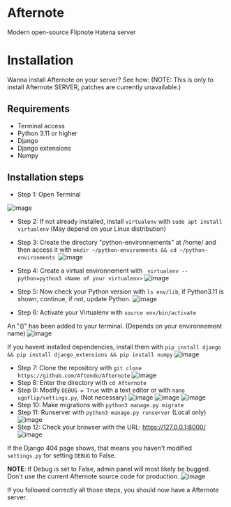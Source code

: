 # Afternote
Modern open-source Flipnote Hatena server
# Installation
Wanna install Afternote on your server? See how:
(NOTE: This is only to install Afternote SERVER, patches are currently unavailable.)
## Requirements
- Terminal access 
- Python 3.11 or higher
- Django
- Django extensions
- Numpy
## Installation steps
- Step 1: Open Terminal


![image](https://github.com/ItsAymo/Afternote/assets/147617344/fdc9bcae-2df3-4539-ba9f-1dbd96a649a1)
- Step 2: If not already installed, install `virtualenv` with `sudo apt install virtualenv` (May depend on your Linux distribution)
- Step 3: Create the directory "python-environnements" at /home/<user> and then access it with `mkdir ~/python-environments && cd ~/python-environments
`![image](https://github.com/ItsAymo/Afternote/assets/147617344/cb511126-86d2-4617-bf80-002f623e7144)

- Step 4: Create a virtual environnement with ` virtualenv --python=python3 <Name of your virtualenv>`
![image](https://github.com/ItsAymo/Afternote/assets/147617344/660169e6-f67b-488b-b812-e58ce1ff5e97)
- Step 5: Now check your Python version with `ls env/lib`, if Python3.11 is shown, continue, if not, update Python.
![image](https://github.com/ItsAymo/Afternote/assets/147617344/58270721-d918-45e7-8c6d-4c1cbe7d9c60)
- Step 6: Activate your Virtualenv with `source env/bin/activate`


An "(<env>)" has been added to your terminal. (Depends on your environnement name)
![image](https://github.com/ItsAymo/Afternote/assets/147617344/b4111bc2-c582-42ca-87b3-1f712938cc3f)



If you havent installed dependencies, install them with `pip install django && pip install django_extensions && pip install numpy`
![image](https://github.com/ItsAymo/Afternote/assets/147617344/cf742164-8023-4be8-8476-50b2f591ea80)
- Step 7: Clone the repository with `git clone https://github.com/Aftendo/Afternote`
![image](https://github.com/ItsAymo/Afternote/assets/147617344/00fbcb2c-09a3-4e53-a2bc-b733adc94e53)
- Step 8: Enter the directory with `cd Afternote`
- Step 9: Modify `DEBUG = True` with a text editor or with `nano ugoflip/settings.py`, (Not necessary)
![image](https://github.com/ItsAymo/Afternote/assets/147617344/b8ba0b35-6adb-4e11-bf97-c0875776bba3)
![image](https://github.com/ItsAymo/Afternote/assets/147617344/bd2d8fa0-f65e-4bf1-81b1-5b5150076b14)
![image](https://github.com/ItsAymo/Afternote/assets/147617344/51ff12ee-3034-4e1b-a5fd-c9e935c1d35d)
- Step 10: Make migrations with `python3 manage.py migrate`
- Step 11: Runserver with `python3 manage.py runserver` (Local only)
![image](https://github.com/ItsAymo/Afternote/assets/147617344/de55a78e-58ef-4995-a741-8e9eafc59017)
- Step 12: Check your browser with the URL: https://127.0.0.1:8000/
![image](https://github.com/ItsAymo/Afternote/assets/147617344/ad30a689-441f-4cc6-819c-633695e972d5)


If the Django 404 page shows, that means you haven't modified `settings.py` for setting `DEBUG` to False.


**NOTE**: If Debug is set to False, admin panel will most likely be bugged. Don't use the current Afternote source code for production.
![image](https://github.com/ItsAymo/Afternote/assets/147617344/ecbacaaf-2371-4ed7-b870-fc3dff36de3c)



If you followed correctly all those steps, you should now have a Afternote server.







